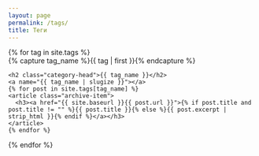 ```yaml
---
layout: page
permalink: /tags/
title: Теги
---
```


<div id="archives">
{% for tag in site.tags %}
  <div class="archive-group">
    {% capture tag_name %}{{ tag | first }}{% endcapture %}
    <div id="#{{ tag_name | slugize }}"></div>
    <p></p>

    <h2 class="category-head">{{ tag_name }}</h2>
    <a name="{{ tag_name | slugize }}"></a>
    {% for post in site.tags[tag_name] %}
    <article class="archive-item">
      <h3><a href="{{ site.baseurl }}{{ post.url }}">{% if post.title and post.title != "" %}{{ post.title }}{% else %}{{ post.excerpt | strip_html }}{% endif %}</a></h3>
    </article>
    {% endfor %}
  </div>
{% endfor %}
</div>
